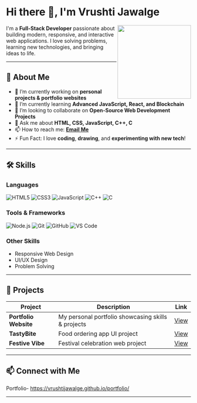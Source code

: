 # Hi there 👋, I'm Vrushti Jawalge

<img align="right" width="200" src="https://media.giphy.com/media/l0HlTy9x8FZo0XO1i/giphy.gif" />

I'm a **Full-Stack Developer** passionate about building modern, responsive, and interactive web applications. I love solving problems, learning new technologies, and bringing ideas to life.

---

## 🚀 About Me
- 🔭 I’m currently working on **personal projects & portfolio websites**
- 🌱 I’m currently learning **Advanced JavaScript, React, and Blockchain**
- 👯 I’m looking to collaborate on **Open-Source Web Development Projects**
- 💬 Ask me about **HTML, CSS, JavaScript, C++, C**
- 📫 How to reach me: **[Email Me](mailto:your_email@example.com)**
- ⚡ Fun Fact: I love **coding**, **drawing**, and **experimenting with new tech**!

---

## 🛠️ Skills

### Languages
![HTML5](https://img.shields.io/badge/HTML5-E34F26?style=for-the-badge&logo=html5&logoColor=white)
![CSS3](https://img.shields.io/badge/CSS3-1572B6?style=for-the-badge&logo=css3&logoColor=white)
![JavaScript](https://img.shields.io/badge/JavaScript-F7DF1E?style=for-the-badge&logo=javascript&logoColor=black)
![C++](https://img.shields.io/badge/C++-00599C?style=for-the-badge&logo=c%2B%2B&logoColor=white)
![C](https://img.shields.io/badge/C-555555?style=for-the-badge&logo=c&logoColor=white)

### Tools & Frameworks
![Node.js](https://img.shields.io/badge/Node.js-339933?style=for-the-badge&logo=nodedotjs&logoColor=white)
![Git](https://img.shields.io/badge/Git-F05032?style=for-the-badge&logo=git&logoColor=white)
![GitHub](https://img.shields.io/badge/GitHub-181717?style=for-the-badge&logo=github&logoColor=white)
![VS Code](https://img.shields.io/badge/VS%20Code-007ACC?style=for-the-badge&logo=visual-studio-code&logoColor=white)

### Other Skills
- Responsive Web Design  
- UI/UX Design  
- Problem Solving  

---

## 📂 Projects

| Project | Description | Link |
|---------|-------------|------|
| **Portfolio Website** | My personal portfolio showcasing skills & projects | [View](https://vrushtijawalge.github.io/portfolio/) |
| **TastyBite** | Food ordering app UI project | [View](https://vrushtijawalge.github.io/TastyBite/) |
| **Festive Vibe** | Festival celebration web project | [View]( https://vrushtijawalge.github.io/Festive_vibe/) |

---

## 📫 Connect with Me

Portfolio- https://vrushtijawalge.github.io/portfolio/

---



